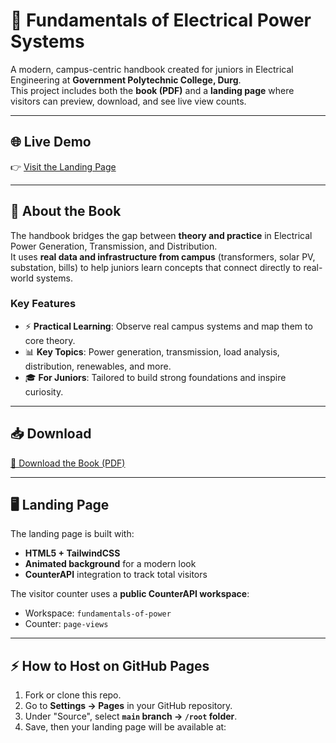 # 📘 Fundamentals of Electrical Power Systems

A modern, campus-centric handbook created for juniors in Electrical Engineering at **Government Polytechnic College, Durg**.  
This project includes both the **book (PDF)** and a **landing page** where visitors can preview, download, and see live view counts.

---

## 🌐 Live Demo
👉 [Visit the Landing Page](https://your-username.github.io/your-repo/)  

---

## 📖 About the Book
The handbook bridges the gap between **theory and practice** in Electrical Power Generation, Transmission, and Distribution.  
It uses **real data and infrastructure from campus** (transformers, solar PV, substation, bills) to help juniors learn concepts that connect directly to real-world systems.

### Key Features
- ⚡ **Practical Learning**: Observe real campus systems and map them to core theory.  
- 📊 **Key Topics**: Power generation, transmission, load analysis, distribution, renewables, and more.  
- 🎓 **For Juniors**: Tailored to build strong foundations and inspire curiosity.  

---

## 📥 Download
[📘 Download the Book (PDF)](./Fundamentals.pdf)

---

## 🖥️ Landing Page
The landing page is built with:
- **HTML5 + TailwindCSS**  
- **Animated background** for a modern look  
- **CounterAPI** integration to track total visitors  

The visitor counter uses a **public CounterAPI workspace**:  
- Workspace: `fundamentals-of-power`  
- Counter: `page-views`

---

## ⚡ How to Host on GitHub Pages
1. Fork or clone this repo.  
2. Go to **Settings → Pages** in your GitHub repository.  
3. Under "Source", select **`main` branch → `/root` folder**.  
4. Save, then your landing page will be available at:  

